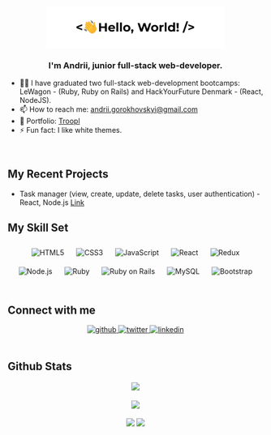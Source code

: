 <div align="center">
<img src="https://github.com/andrii1/andrii1/blob/main/hello-world.png" align="center" style="width: 70%!important" />
</div>  
  

### <div align="center">I'm Andrii, junior full-stack web-developer.</div>  
  

- 👨‍💻 I have graduated two full-stack web-development bootcamps: LeWagon - (Ruby, Ruby on Rails) and HackYourFuture Denmark - (React, NodeJS).  
- 📫 How to reach me: andrii.gorokhovskyi@gmail.com  
- 💼 Portfolio: <a href="https://troopl.com/andrii" target="_blank">Troopl</a>
- ⚡ Fun fact: I like white themes.  
  

<br/>  

## My Recent Projects

- Task manager (view, create, update, delete tasks, user authentication) - React, Node.js <a href="https://github.com/andrii1/interview-assignment-tasks/tree/main
" target="_blank">Link</a>

## My Skill Set  


<div align="center">  
<img style="margin: 10px" src="https://profilinator.rishav.dev/skills-assets/html5-original-wordmark.svg" alt="HTML5" height="25" />
<img style="margin: 10px" src="https://profilinator.rishav.dev/skills-assets/css3-original-wordmark.svg" alt="CSS3" height="25" />  
<img style="margin: 10px" src="https://profilinator.rishav.dev/skills-assets/javascript-original.svg" alt="JavaScript" height="25" />
 <img style="margin: 10px" src="https://profilinator.rishav.dev/skills-assets/react-original-wordmark.svg" alt="React" height="25" /> 
  <img style="margin: 10px" src="https://profilinator.rishav.dev/skills-assets/redux-original.svg" alt="Redux" height="25" /> 
  <img style="margin: 10px" src="https://profilinator.rishav.dev/skills-assets/nodejs-original-wordmark.svg" alt="Node.js" height="25" />
<img style="margin: 10px" src="https://profilinator.rishav.dev/skills-assets/ruby-original-wordmark.svg" alt="Ruby" height="25" />  
  <img style="margin: 10px" src="https://profilinator.rishav.dev/skills-assets/rails-original-wordmark.svg" alt="Ruby on Rails" height="25" />
<img style="margin: 10px" src="https://profilinator.rishav.dev/skills-assets/mysql-original-wordmark.svg" alt="MySQL" height="25" />  
 <img style="margin: 10px" src="https://profilinator.rishav.dev/skills-assets/bootstrap-plain.svg" alt="Bootstrap" height="25" /> 
 
 
</div>



<br/>  


## Connect with me  
<div align="center">
<a href="https://github.com/andrii1" target="_blank">
<img src=https://img.shields.io/badge/github-%2324292e.svg?&style=for-the-badge&logo=github&logoColor=white alt=github style="margin-bottom: 5px;" />
</a>
<a href="https://twitter.com/andriigrh" target="_blank">
<img src=https://img.shields.io/badge/twitter-%2300acee.svg?&style=for-the-badge&logo=twitter&logoColor=white alt=twitter style="margin-bottom: 5px;" />
</a>
<a href="https://linkedin.com/in/andriig" target="_blank">
<img src=https://img.shields.io/badge/linkedin-%231E77B5.svg?&style=for-the-badge&logo=linkedin&logoColor=white alt=linkedin style="margin-bottom: 5px;" />
</a>
</div>  
  

<br/>  


## Github Stats  
<div align="center"><img src="https://github-readme-stats.vercel.app/api?username=andrii1&show_icons=true&count_private=true&hide_border=true" align="center" /></div>  




<br/>  

<div align="center">
<img src="https://komarev.com/ghpvc/?username=andrii1&&style=flat-square" align="center" />
</div>  
  

<br/>  

<div align="center">
            <a href="https://paypal.me/museuly" target="_blank" style="display: inline-block;">
                <img
                    src="https://img.shields.io/badge/Donate-PayPal-blue.svg?style=flat-square" 
                    align="center"
                />
            </a>
            <a href="https://www.buymeacoffee.com/mrhackio" target="_blank" style="display: inline-block;">
                <img
                    src="https://img.shields.io/badge/Donate-Buy%20Me%20A%20Coffee-orange.svg?style=flat-square" 
                    align="center"
                />
            </a></div>
<br />

